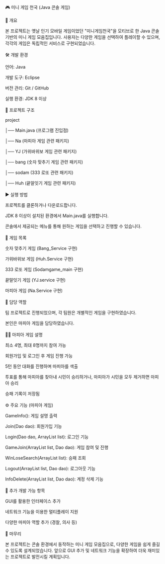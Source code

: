 🎮 미니 게임 천국 (Java 콘솔 게임)
<br><br />
📌 개요

본 프로젝트는 옛날 인기 모바일 게임이었던 "미니게임천국"을 모티브로 한 Java 콘솔 기반의 미니 게임 모음집입니다. 사용자는 다양한 게임을 선택하여 플레이할 수 있으며, 각각의 게임은 독립적인 서비스로 구현되었습니다.
<br><br />
🛠 개발 환경

언어: Java

개발 도구: Eclipse

버전 관리: Git / GitHub

실행 환경: JDK 8 이상
<br><br />
📂 프로젝트 구조

project

│── Main.java (프로그램 진입점)

│── Na (마피아 게임 관련 패키지)

│── YJ (가위바위보 게임 관련 패키지)

│── bang (숫자 맞추기 게임 관련 패키지)

│── sodam (333 로또 관련 패키지)

│── Huh (끝말잇기 게임 관련 패키지)
<br><br />
▶ 실행 방법

프로젝트를 클론하거나 다운로드합니다.

JDK 8 이상이 설치된 환경에서 Main.java를 실행합니다.

콘솔에서 제공되는 메뉴를 통해 원하는 게임을 선택하고 진행할 수 있습니다.
<br><br />
🎲 게임 목록

숫자 맞추기 게임 (Bang_Service 구현)

가위바위보 게임 (Huh.Service 구현)

333 로또 게임 (Sodamgame_main 구현)

끝말잇기 게임 (YJ.service 구현)

마피아 게임 (Na.Service 구현)
<br><br />
👥 담당 역할

팀 프로젝트로 진행되었으며, 각 팀원은 개별적인 게임을 구현하였습니다.

본인은 마피아 게임을 담당하였습니다.
<br><br />
🕵️‍♂️ 마피아 게임 설명

최소 4명, 최대 8명까지 참여 가능

회원가입 및 로그인 후 게임 진행 가능

5턴 동안 대화를 진행하며 마피아를 색출

투표를 통해 마피아를 찾아내 시민이 승리하거나, 마피아가 시민을 모두 제거하면 마피아 승리

승패 기록이 저장됨
<br><br />
⚙️ 주요 기능 (마피아 게임)

GameInfo(): 게임 설명 출력

Join(Dao dao): 회원가입 기능

Login(Dao dao, ArrayList<Dto> list): 로그인 기능

GameJoin(ArrayList<Dto> list, Dao dao): 게임 참여 및 진행

WinLoseSearch(ArrayList<Dto> list): 승패 조회

Logout(ArrayList<Dto> list, Dao dao): 로그아웃 기능

InfoDelete(ArrayList<Dto> list, Dao dao): 계정 삭제 기능
<br><br />
🚀 추가 개발 가능 항목

GUI를 활용한 인터페이스 추가

네트워크 기능을 이용한 멀티플레이 지원

다양한 마피아 역할 추가 (경찰, 의사 등)
<br><br />
🎯 마무리

본 프로젝트는 콘솔 환경에서 동작하는 미니 게임 모음집으로, 다양한 게임을 쉽게 즐길 수 있도록 설계되었습니다. 앞으로 GUI 추가 및 네트워크 기능을 확장하여 더욱 재미있는 프로젝트로 발전시킬 계획입니다.
